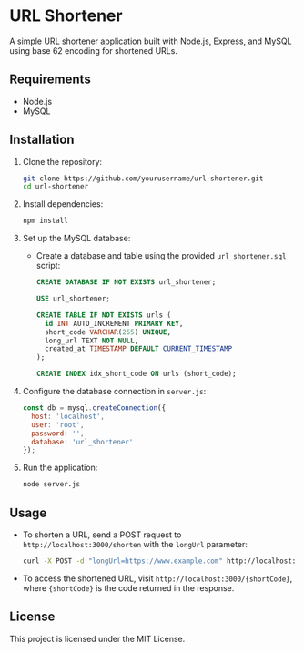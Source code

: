 # URL Shortener

A simple URL shortener application built with Node.js, Express, and MySQL using base 62 encoding for shortened URLs.

## Requirements

- Node.js
- MySQL

## Installation

1. Clone the repository:
    ```bash
    git clone https://github.com/yourusername/url-shortener.git
    cd url-shortener
    ```

2. Install dependencies:
    ```bash
    npm install
    ```

3. Set up the MySQL database:
    - Create a database and table using the provided `url_shortener.sql` script:
      ```sql
      CREATE DATABASE IF NOT EXISTS url_shortener;

      USE url_shortener;

      CREATE TABLE IF NOT EXISTS urls (
        id INT AUTO_INCREMENT PRIMARY KEY,
        short_code VARCHAR(255) UNIQUE,
        long_url TEXT NOT NULL,
        created_at TIMESTAMP DEFAULT CURRENT_TIMESTAMP
      );

      CREATE INDEX idx_short_code ON urls (short_code);
      ```

4. Configure the database connection in `server.js`:
    ```javascript
    const db = mysql.createConnection({
      host: 'localhost',
      user: 'root',
      password: '',
      database: 'url_shortener'
    });
    ```

5. Run the application:
    ```bash
    node server.js
    ```

## Usage

- To shorten a URL, send a POST request to `http://localhost:3000/shorten` with the `longUrl` parameter:
    ```bash
    curl -X POST -d "longUrl=https://www.example.com" http://localhost:3000/shorten
    ```

- To access the shortened URL, visit `http://localhost:3000/{shortCode}`, where `{shortCode}` is the code returned in the response.

## License

This project is licensed under the MIT License.
